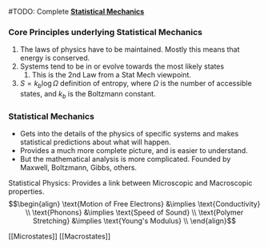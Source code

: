 



#TODO: Complete [**Statistical Mechanics**](https://en.wikipedia.org/wiki/Statistical_mechanics)
### Core Principles underlying Statistical Mechanics
1. The laws of physics have to be maintained. Mostly this means that energy is conserved.
2. Systems tend to be in or evolve towards the most likely states
	1. This is the 2nd Law from a Stat Mech viewpoint.
3. $S = k_b \log\Omega$ definition of entropy, where $\Omega$ is the number of accessible states, and $k_b$ is the Boltzmann constant.

### Statistical Mechanics
 - Gets into the details of the physics of specific systems and makes statistical predictions about what will happen.
 - Provides a much more complete picture, and is easier to understand.
 - But the mathematical analysis is more complicated. Founded by Maxwell, Boltzmann, Gibbs, others.

Statistical Physics: Provides a link between Microscopic and Macroscopic properties.
$$\begin{align}
\text{Motion of Free Electrons} &\implies \text{Conductivity} \\
\text{Phonons} &\implies \text{Speed of Sound} \\
\text{Polymer Stretching} &\implies \text{Young's Modulus} \\
\end{align}$$

[[Microstates]]
[[Macrostates]]
